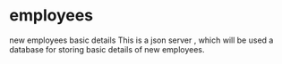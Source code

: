 # employees
new employees basic details
This is a json server , which will be used a database for storing basic details of new employees.
